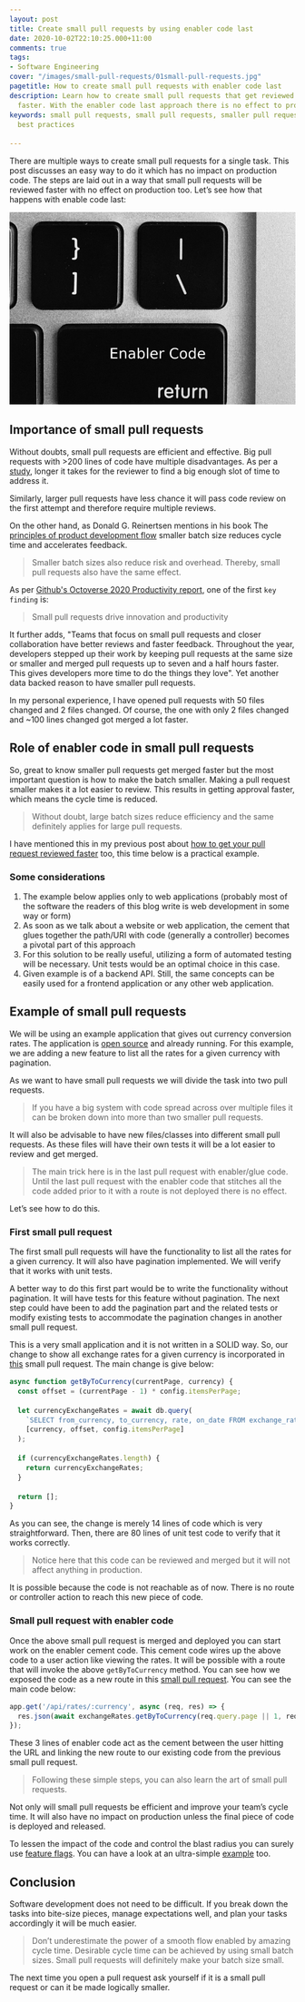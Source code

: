 ```yaml
---
layout: post
title: Create small pull requests by using enabler code last
date: 2020-10-02T22:10:25.000+11:00
comments: true
tags:
- Software Engineering
cover: "/images/small-pull-requests/01small-pull-requests.jpg"
pagetitle: How to create small pull requests with enabler code last
description: Learn how to create small pull requests that get reviewed and approved
  faster. With the enabler code last approach there is no effect to produciton too.
keywords: small pull requests, small pull requests, smaller pull requests, pull request
  best practices

---
```

There are multiple ways to create small pull requests for a single task. This post discusses an easy way to do it which has no impact on production code. The steps are laid out in a way that small pull requests will be reviewed faster with no effect on production too. Let’s see how that happens with enable code last:

<!-- more -->

<img class="center" loading="lazy" src="/images/small-pull-requests/01small-pull-requests.jpg" title="Create small pull requests by using enabler code last" alt="Create small pull requests by using enabler code last">

## Importance of small pull requests

Without doubts, small pull requests are efficient and effective. Big pull requests with >200 lines of code have multiple disadvantages. As per a [study](https://smallbusinessprogramming.com/optimal-pull-request-size/), longer it takes for the reviewer to find a big enough slot of time to address it.

Similarly, larger pull requests have less chance it will pass code review on the first attempt and therefore require multiple reviews.

On the other hand, as Donald G. Reinertsen mentions in his book The [principles of product development flow](https://www.ontheagilepath.net/2017/02/key-take-aways-from-the-principles-of-product-development-flow.html) smaller batch size reduces cycle time and accelerates feedback.

> Smaller batch sizes also reduce risk and overhead. Thereby, small pull requests also have the same effect.

As per [Github's Octoverse 2020 Productivity report](https://octoverse.github.com/2020/), one of the first `key finding` is:

> Small pull requests drive innovation and productivity

It further adds, "Teams that focus on small pull requests and closer collaboration have better reviews and faster feedback. Throughout the year, developers stepped up their work by keeping pull requests at the same size or smaller and merged pull requests up to seven and a half hours faster. This gives developers more time to do the things they love". Yet another data backed reason to have smaller pull requests.

In my personal experience, I have opened pull requests with 50 files changed and 2 files changed. Of course, the one with only 2 files changed and \~100 lines changed got merged a lot faster.

## Role of enabler code in small pull requests

So, great to know smaller pull requests get merged faster but the most important question is how to make the batch smaller. Making a pull request smaller makes it a lot easier to review. This results in getting approval faster, which means the cycle time is reduced.

> Without doubt, large batch sizes reduce efficiency and the same definitely applies for large pull requests.

I have mentioned this in my previous post about [how to get your pull request reviewed faster](/blog/2019/12/how-to-get-your-pull-request-pr-merged-quickly/) too, this time below is a practical example.

### Some considerations

1. The example below applies only to web applications (probably most of the software the readers of this blog write is web development in some way or form)
2. As soon as we talk about a website or web application, the cement that glues together the path/URI with code (generally a controller) becomes a pivotal part of this approach
3. For this solution to be really useful, utilizing a form of automated testing will be necessary. Unit tests would be an optimal choice in this case.
4. Given example is of a backend API. Still, the same concepts can be easily used for a frontend application or any other web application.

## Example of small pull requests

We will be using an example application that gives out currency conversion rates. The application is [open source](https://github.com/geshan/currency-api) and already running. For this example, we are adding a new feature to list all the rates for a given currency with pagination.

As we want to have small pull requests we will divide the task into two pull requests.

> If you have a big system with code spread across over multiple files it can be broken down into more than two smaller pull requests.

It will also be advisable to have new files/classes into different small pull requests. As these files will have their own tests it will be a lot easier to review and get merged.

> The main trick here is in the last pull request with enabler/glue code. Until the last pull request with the enabler code that stitches all the code added prior to it with a route is not deployed there is no effect.

Let’s see how to do this.

### First small pull request

The first small pull requests will have the functionality to list all the rates for a given currency. It will also have pagination implemented. We will verify that it works with unit tests.

A better way to do this first part would be to write the functionality without pagination. It will have tests for this feature without pagination. The next step could have been to add the pagination part and the related tests or modify existing tests to accommodate the pagination changes in another small pull request.

This is a very small application and it is not written in a SOLID way. So, our change to show all exchange rates for a given currency is incorporated in [this](https://github.com/geshan/currency-api/pull/96/files) small pull request. The main change is give below:

``` js
async function getByToCurrency(currentPage, currency) {
  const offset = (currentPage - 1) * config.itemsPerPage;

  let currencyExchangeRates = await db.query(
    `SELECT from_currency, to_currency, rate, on_date FROM exchange_rates where to_currency = ? LIMIT ?,?`,
    [currency, offset, config.itemsPerPage]
  );

  if (currencyExchangeRates.length) {
    return currencyExchangeRates;
  }

  return [];
}
```

As you can see, the change is merely 14 lines of code which is very straightforward. Then, there are 80 lines of unit test code to verify that it works correctly.

> Notice here that this code can be reviewed and merged but it will not affect anything in production.

It is possible because the code is not reachable as of now. There is no route or controller action to reach this new piece of code.

### Small pull request with enabler code

Once the above small pull request is merged and deployed you can start work on the enabler cement code. This cement code wires up the above code to a user action like viewing the rates. It will be possible with a route that will invoke the above `getByToCurrency` method. You can see how we exposed the code as a new route in this [small pull request](https://github.com/geshan/currency-api/pull/97/files#diff-168726dbe96b3ce427e7fedce31bb0bcR26-R28). You can see the main code below:

``` js
app.get('/api/rates/:currency', async (req, res) => {
  res.json(await exchangeRates.getByToCurrency(req.query.page || 1, req.params.currency));
});
```

These 3 lines of enabler code act as the cement between the user hitting the URL and linking the new route to our existing code from the previous small pull request.

> Following these simple steps, you can also learn the art of small pull requests.

Not only will small pull requests be efficient and improve your team’s cycle time. It will also have no impact on production unless the final piece of code is deployed and released.

To lessen the impact of the code and control the blast radius you can surely use [feature flags](/blog/2018/10/deployment-is-not-release/). You can have a look at an ultra-simple [example](/blog/2016/09/how-to-do-a-minimum-viable-feature-switch/) too.

## Conclusion

Software development does not need to be difficult. If you break down the tasks into bite-size pieces, manage expectations well, and plan your tasks accordingly it will be much easier.

> Don’t underestimate the power of a smooth flow enabled by amazing cycle time. Desirable cycle time can be achieved by using small batch sizes. Small pull requests will definitely make your batch size small.

The next time you open a pull request ask yourself if it is a small pull request or can it be made logically smaller.